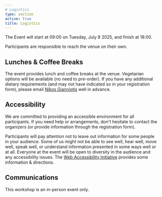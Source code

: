 ```yaml
---
# Logistics
type: section
active: true
title: Logistics
---
```


The Event will start at 09:00 on Tuesday, July 8 2025, and finish at 18:00.

Participants are responsible to reach the venue on their own.

## <i class="fa-solid fa-drumstick-bite"></i> Lunches & Coffee Breaks

The event provides lunch and coffee breaks at the venue. Vegetarian options will be available (no need to pre-order). If you have any additional dietary requirements (and may not have indicated so in your registration form), please email [Nikos Gianniotis](mailto:nikos.gianniotis@h-its.org) well in advance.

## <i class="fa-solid fa-universal-access"></i> Accessibility

We are committed to providing an accessible environment for all participants. If you need help or arrangements, don't hesitate to contact the organizers (or provide information through the registration form).

Participants will pay attention not to leave out information for some people in your audience.
Some of us might not be able to see well, hear well, move well, speak well, or understand information presented in some ways well or at all.
Everyone at the event will be open to diversity in the audience and any accessibility issues.
The [Web Accessibility Initiative](https://www.w3.org/WAI/teach-advocate/accessible-presentations/) provides some information & directions.


## <i class="fa-solid fa-comments"></i> Communications

This workshop is an in-person event only.
